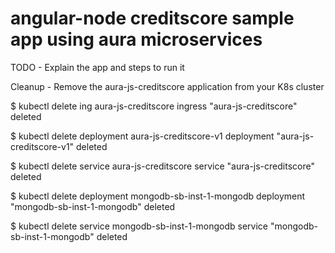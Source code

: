 

# angular-node creditscore sample app using aura microservices

TODO - Explain the app and steps to run it


Cleanup - Remove the aura-js-creditscore application from your K8s cluster

$ kubectl delete ing aura-js-creditscore
ingress "aura-js-creditscore" deleted

$ kubectl delete deployment aura-js-creditscore-v1
deployment "aura-js-creditscore-v1" deleted

$ kubectl delete service aura-js-creditscore
service "aura-js-creditscore" deleted



$ kubectl delete deployment mongodb-sb-inst-1-mongodb
deployment "mongodb-sb-inst-1-mongodb" deleted

$ kubectl delete service mongodb-sb-inst-1-mongodb
service "mongodb-sb-inst-1-mongodb" deleted




